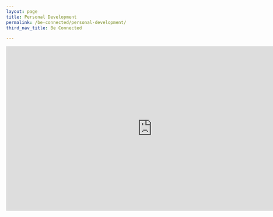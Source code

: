 ```yaml
---
layout: page
title: Personal Development
permalink: /be-connected/personal-development/
third_nav_title: Be Connected

---
```

<iframe src="https://www.facebook.com/plugins/video.php?href=https%3A%2F%2Fwww.facebook.com%2Ftemasekpolyalumni%2Fvideos%2F242723863648600%2F&show_text=0&width=800" width="800" height="450" style="border:none;overflow:hidden" scrolling="no" frameborder="0" allowTransparency="true" allowFullScreen="true"></iframe>
